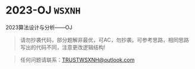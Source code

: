 # 2023-OJ `WSXNH`
2023算法设计与分析——OJ
> 请勿抄袭代码，部分题解非最优，可AC，勿抄袭。可参考思路，相同思路写出的代码不同，注意更改逻辑结构!

> 任何问题请联系：TRUSTWSXNH@outlook.com
